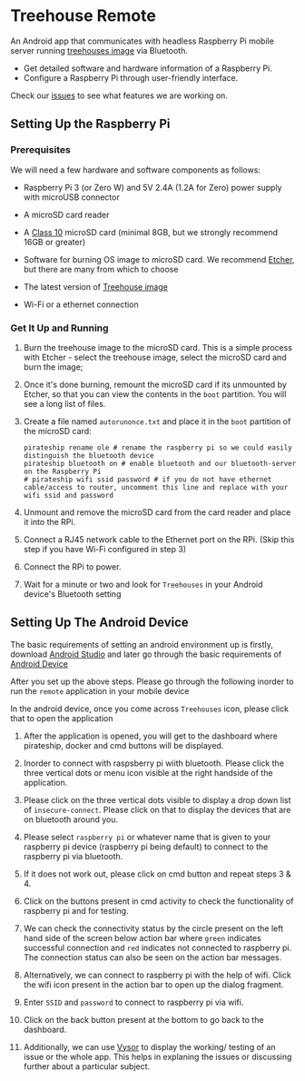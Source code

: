 # Treehouse Remote

An Android app that communicates with headless Raspberry Pi mobile server running [treehouses image](https://github.com/treehouses/builder) via Bluetooth.
- Get detailed software and hardware information of a Raspberry Pi.
- Configure a Raspberry Pi through user-friendly interface.

Check our [issues](https://github.com/treehouses/remote/issues) to see what features we are working on.

## Setting Up the Raspberry Pi

### Prerequisites
<!---
#please move to builder
--->
We will need a few hardware and software components as follows:

* Raspberry Pi 3 (or Zero W) and 5V 2.4A (1.2A for Zero) power supply with microUSB connector

* A microSD card reader

* A [Class 10](https://www.sdcard.org/developers/overview/speed_class/index.html) microSD card (minimal 8GB, but we strongly recommend 16GB or greater)

* Software for burning OS image to microSD card. We recommend [Etcher](https://etcher.io), but there are many from which to choose

* The latest version of [Treehouse image](http://dev.ole.org/)

* Wi-Fi or a ethernet connection

### Get It Up and Running

1. Burn the treehouse image to the microSD card. This is a simple process with Etcher - select the treehouse image, select the microSD card and burn the image;

2. Once it's done burning, remount the microSD card if its unmounted by Etcher, so that you can view the contents in the `boot` partition. You will see a long list of files.

3. Create a file named `autorunonce.txt` and place it in the `boot` partition of the microSD card:

    ```
    pirateship rename ole # rename the raspberry pi so we could easily distinguish the bluetooth device
    pirateship bluetooth on # enable bluetooth and our bluetooth-server on the Raspberry Pi
    # pirateship wifi ssid password # if you do not have ethernet cable/access to router, uncomment this line and replace with your wifi ssid and password 
    ```

4. Unmount and remove the microSD card from the card reader and place it into the RPi.

5. Connect a RJ45 network cable to the Ethernet port on the RPi. (Skip this step if you have Wi-Fi configured in step 3)

6. Connect the RPi to power.

7. Wait for a minute or two and look for `Treehouses` in your Android device's Bluetooth setting

## Setting Up The Android Device

The basic requirements of setting an android environment up is firstly, download [Android Studio](https://open-learning-exchange.github.io/#!./pages/robots/rbts-takehome-android-studio-setup.md) and later go through the basic requirements of [Android Device](https://open-learning-exchange.github.io/#!./pages/robots/rbts-takehome-device-setup.md)

After you set up the above steps. Please go through the following inorder to run the `remote` application in your mobile device

In the android device, once you come across `Treehouses` icon, please click that to open the application

1. After the application is opened, you will get to the dashboard where pirateship, docker and cmd buttons will be displayed. 

2. Inorder to connect with raspsberry pi wiith bluetooth. Please click the three vertical dots or menu icon visible at the right handside of the application. 

3. Please click on the three vertical dots visible to display a drop down list of `insecure-connect`. Please click on that to display the devices that are on bluetooth around you. 

4. Please select `raspberry pi` or whatever name that is given to your raspberry pi device (raspberry pi being default) to connect to the raspberry pi via bluetooth.

5. If it does not work out, please click on cmd button and repeat steps 3 & 4.

6. Click on the buttons present in cmd activity to check the functionality of raspberry pi and for testing.

7. We can check the connectivity status by the circle present on the left hand side of the screen below action bar where `green` indicates successful connection and `red` indicates not connected to raspberry pi. The connection status can also be seen on the action bar messages.

8. Alternatively, we can connect to raspberry pi with the help of wifi. Click the wifi icon present in the action bar to open up the dialog fragment.

9. Enter `SSID` and `password` to connect to raspberry pi via wifi.

10. Click on the back button present at the bottom to go back to the dashboard.

11. Additionally, we can use [Vysor](https://www.vysor.io/) to display the working/ testing of an issue or the whole app. This helps in explaning the issues or discussing further about a particular subject.

